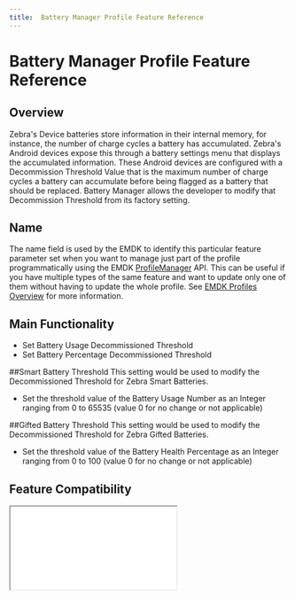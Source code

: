```yaml
---
title:  Battery Manager Profile Feature Reference
---
```

# Battery Manager Profile Feature Reference

## Overview
Zebra's Device batteries store information in their internal memory, for instance, the number of charge cycles a battery has accumulated.  Zebra's Android devices expose this through a battery settings menu that displays the accumulated information.  These Android devices are configured with a Decommission Threshold Value that is the maximum number of charge cycles a battery can accumulate before being flagged as a battery that should be replaced. Battery Manager allows the developer to modify that Decommission Threshold from its factory setting.


## Name
The name field is used by the EMDK to identify this particular feature parameter set when you want to manage just part of the profile programmatically using the EMDK [ProfileManager](../api/ProfileManager) API. This can be useful if you have multiple types of the same feature and want to update only one of them without having to update the whole profile. See [EMDK Profiles Overview](../guide/profiles/usingwizard) for more information.

## Main Functionality

* Set Battery Usage Decommissioned Threshold
* Set Battery Percentage Decommissioned Threshold

##Smart Battery Threshold
This setting would be used to modify the Decommissioned Threshold for Zebra Smart Batteries.

* Set the threshold value of the Battery Usage Number as an Integer ranging from 0 to 65535 (value 0 for no change or not applicable)

##Gifted Battery Threshold
This setting would be used to modify the Decommissioned Threshold for Zebra Gifted Batteries.

* Set the threshold value of the Battery Health Percentage as an Integer ranging from 0 to 100 (value 0 for no change or not applicable)

## Feature Compatibility
<iframe src="compare.html#mx=4.3&csp=BatteryMgr&os=All&embed=true"></iframe>
